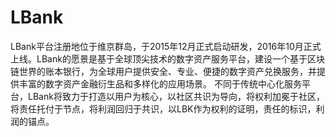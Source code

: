 # LBank

LBank平台注册地位于维京群岛，于2015年12月正式启动研发，2016年10月正式上线。LBank的愿景是基于全球顶尖技术的数字资产服务平台，建设一个基于区块链世界的账本银行，为全球用户提供安全、专业、便捷的数字资产兑换服务，并提供丰富的数字资产金融衍生品和多样化的应用场景。
不同于传统中心化服务平台，LBank将致力于打造以用户为核心，以社区共识为导向，将权利加冕于社区，将责任托付于节点，将利润回归于共识，以LBK作为权利的证明，责任的标识，利润的锚点。
